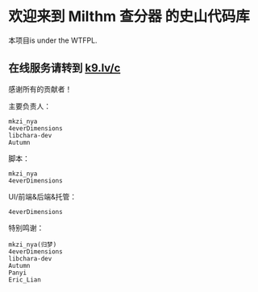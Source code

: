 # 欢迎来到 Milthm 查分器 的史山代码库

本项目is under the WTFPL.

## 在线服务请转到 [k9.lv/c](http://k9.lv/c)

感谢所有的贡献者！

主要负责人：

    mkzi_nya
    4everDimensions
    libchara-dev
    Autumn

脚本：

    mkzi_nya
    4everDimensions

UI/前端&后端&托管：

    4everDimensions

特别鸣谢：

    mkzi_nya(归梦)
    4everDimensions
    libchara-dev
    Autumn
    Panyi
    Eric_Lian
